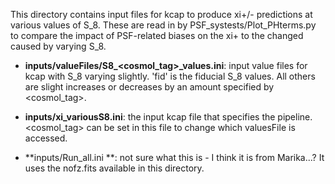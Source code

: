 This directory contains input files for kcap to produce xi+/- predictions at various values of S_8. These are read in by PSF_systests/Plot_PHterms.py to compare the impact of PSF-related biases on the xi+ to the changed caused by varying S_8.

 * **inputs/valueFiles/S8_<cosmol_tag>_values.ini**: input value files for kcap with S_8 varying slightly. 'fid' is the fiducial S_8 values. All others are slight increases or decreases by an amount specified by <cosmol_tag>.

 * **inputs/xi_variousS8.ini**: the input kcap file that specifies the pipeline. <cosmol_tag> can be set in this file to change which valuesFile is accessed.

 * **inputs/Run_all.ini **: not sure what this is - I think it is from Marika...? It uses the nofz.fits available in this directory.

